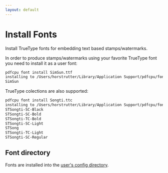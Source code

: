 ```yaml
---
layout: default
---
```


# Install Fonts

Install TrueType fonts for embedding text based stamps/watermarks.

In order to produce stamps/watermarks using your favorite TrueType font you need to install it as a user font:

```sh
pdfcpu font install SimSun.ttf
installing to /Users/horstrutter/Library/Application Support/pdfcpu/fonts...
SimSun
```

TrueType colections are also supported:

```sh
pdfcpu font install Songti.ttc
installing to /Users/horstrutter/Library/Application Support/pdfcpu/fonts...
STSongti-SC-Black
STSongti-SC-Bold
STSongti-TC-Bold
STSongti-SC-Light
STSong
STSongti-TC-Light
STSongti-SC-Regular
```

## Font directory

Fonts are installed into the [user's config directory](https://golang.org/pkg/os/#UserConfigDir).


